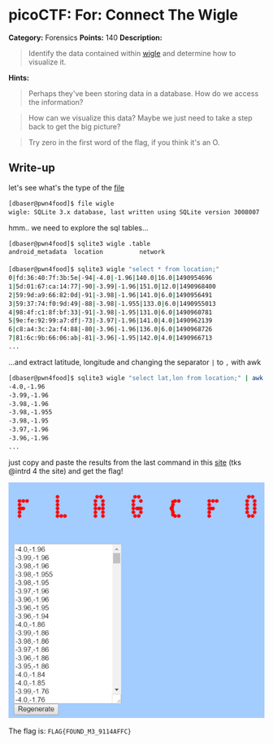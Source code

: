 # picoCTF: For: Connect The Wigle

**Category:** Forensics
**Points:** 140
**Description:**

> Identify the data contained within [wigle](https://github.com/dbaser/CTF-Write-ups/blob/master/picoCTF-2017/for140-connect_the_wigle/wigle) and determine how to visualize it.

**Hints:**

> Perhaps they've been storing data in a database. How do we access the information?

> How can we visualize this data? Maybe we just need to take a step back to get the big picture?

> Try zero in the first word of the flag, if you think it's an O.

## Write-up

let's see what's the type of the [file](https://github.com/dbaser/CTF-Write-ups/blob/master/picoCTF-2017/for140-connect_the_wigle/wigle)

```bash
[dbaser@pwn4food]$ file wigle
wigle: SQLite 3.x database, last written using SQLite version 3008007
```    
hmm.. we need to explore the sql tables...

```bash
[dbaser@pwn4food]$ sqlite3 wigle .table
android_metadata  location          network 

[dbaser@pwn4food]$ sqlite3 wigle "select * from location;" 
0|fd:36:40:7f:3b:5e|-94|-4.0|-1.96|140.0|16.0|1490954696
1|5d:01:67:ca:14:77|-90|-3.99|-1.96|151.0|12.0|1490968400
2|59:9d:a9:66:82:0d|-91|-3.98|-1.96|141.0|6.0|1490956491
3|59:37:74:f0:9d:49|-88|-3.98|-1.955|133.0|6.0|1490955013
4|98:4f:c1:8f:bf:33|-91|-3.98|-1.95|131.0|6.0|1490960781
5|9e:fe:92:99:a7:df|-73|-3.97|-1.96|141.0|4.0|1490962139
6|c8:a4:3c:2a:f4:88|-80|-3.96|-1.96|136.0|6.0|1490968726
7|81:6c:9b:66:06:ab|-81|-3.96|-1.95|142.0|4.0|1490966713
...
```
...and extract latitude, longitude and changing the separator `|` to `,` with awk

```bash
[dbaser@pwn4food]$ sqlite3 wigle "select lat,lon from location;" | awk -F'|' 'BEGIN{OFS=",";} {print $1,$2}' 
-4.0,-1.96
-3.99,-1.96
-3.98,-1.96
-3.98,-1.955
-3.98,-1.95
-3.97,-1.96
-3.96,-1.96
...
```

just copy and paste the results from the last command in this [site](http://www.hamstermap.com/quickmap.php) (tks @intrd 4 the site) and get the flag!

![flag](https://raw.githubusercontent.com/dbaser/CTF-Write-ups/master/picoCTF-2017/for140-connect_the_wigle/for140-connect_the_wigle.png)

The flag is: `FLAG{FOUND_M3_9114AFFC}`
